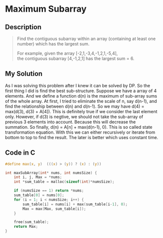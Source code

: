 # Maximum Subarray #
## Description ##
> Find the contiguous subarray within an array (containing at least one number) which has the largest sum.<br/>
> 
> For example, given the array [-2,1,-3,4,-1,2,1,-5,4],<br/>
> the contiguous subarray [4,-1,2,1] has the largest sum = 6.

## My Solution ##
As I was solving this problem after I knew it can be solved by DP. So the first thing I did is find the best sub-structure. Suppose we have a array of 4 elements. And we define a function d(n) is the maximum of sub-array sums of the whole array. At first, I tried to eliminate the scale of n, say d(n-1), and find the relationship between d(n) and d(n-1). So we may have d(4) = max(d(3), d(3) + A[4]). This is definitely true if we consider the last element only. However, if d(3) is negtive, we should not take the sub-array of previous 3 elements into account. Because this will decrease the summation. So finally, d(n) = A[n] + max(d(n-1), 0). This is so called state transformation equation. With this we can either recursively or iterate from bottom to top to find the result. The later is better which uses constant time.

## Code in C ##
```c
#define max(x, y)  (((x) > (y)) ? (x) : (y))

int maxSubArray(int* nums, int numsSize) {
    int i, j, Max = *nums;
    int *sum_table = malloc(sizeof(int)*numsSize);

    if (numsSize == 1) return *nums;
    sum_table[0] = nums[0];
    for (i = 1; i < numsSize; i++) {
        sum_table[i] = nums[i] + max(sum_table[i-1], 0);
        Max = max(Max, sum_table[i]);
    }

    free(sum_table);
    return Max;
}
```
